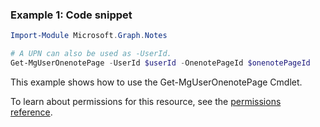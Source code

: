 ### Example 1: Code snippet

```powershellImport-Module Microsoft.Graph.Notes

# A UPN can also be used as -UserId.
Get-MgUserOnenotePage -UserId $userId -OnenotePageId $onenotePageId
```
This example shows how to use the Get-MgUserOnenotePage Cmdlet.
To learn about permissions for this resource, see the [permissions reference](/graph/permissions-reference).

